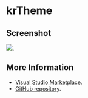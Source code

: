 # krTheme



## Screenshot
![](https://raw.githubusercontent.com/gerane/VSCodeThemes/master/gerane.Theme-krTheme/screenshot.png).


## More Information
* [Visual Studio Marketplace](https://marketplace.visualstudio.com/items/gerane.Theme-krTheme).
* [GitHub repository](https://github.com/gerane/VSCodeThemes).
